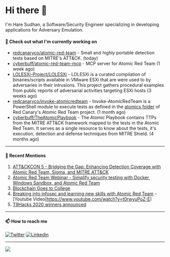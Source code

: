 # Hi there 👋

I'm Hare Sudhan, a Software/Security Engineer specializing in developing applications for Adversary Emulation.

#### 👷 Check out what I'm currently working on

- [redcanaryco/atomic-red-team](https://github.com/redcanaryco/atomic-red-team) - Small and highly portable detection tests based on MITRE&#39;s ATT&amp;CK. (today)
- [cyberbuff/atomic-red-team-mcp](https://github.com/cyberbuff/atomic-red-team-mcp) - MCP server for Atomic Red Team (1 week ago)
- [LOLESXi-Project/LOLESXi](https://github.com/LOLESXi-Project/LOLESXi) - LOLESXi is a curated compilation of binaries/scripts available in VMware ESXi that are were used to by adversaries in their intrusions. This project gathers procedural examples from public reports of adversarial activities targeting ESXi hosts (3 weeks ago)
- [redcanaryco/invoke-atomicredteam](https://github.com/redcanaryco/invoke-atomicredteam) - Invoke-AtomicRedTeam is a PowerShell module to execute tests as defined in the [atomics folder](https://github.com/redcanaryco/atomic-red-team/tree/master/atomics) of Red Canary&#39;s Atomic Red Team project. (1 month ago)
- [cyberbuff/TheAtomicPlaybook](https://github.com/cyberbuff/TheAtomicPlaybook) - The Atomic Playbook contains TTPs from the MITRE ATT&amp;CK framework mapped to the tests in the Atomic Red Team. It serves as a single resource to know about the tests, it&#39;s execution, detection and defense techniques from MITRE Shield. (4 months ago)

---------------------------------------------------------------------------------------------------------------------------------------------------------------------------------

#### 🙇 Recent Mentions
1. [ATT&CKCON 5 - Bridging the Gap: Enhancing Detection Coverage with Atomic Red Team, Sigma, and MITRE ATT&CK](https://attack.mitre.org/resources/attackcon/october-2024/)
2. [Atomic Red Team Webinar - Simplify security testing with Docker, Windows Sandbox, and Atomic Red Team](https://www.youtube.com/watch?v=KbNeda6r4ZE)
3. [Blockchain Goes to College](https://www.coindesk.com/blockchain-goes-to-college)
4. [Breaking into infosec and learning new skills with Atomic Red Team](https://redcanary.com/blog/breaking-into-infosec-atomic-red-team/) - [Youtube Video]https://www.youtube.com/watch?v=t0rwyuPoZ-E)
5. [T9Hacks 2020 winners announced](https://www.colorado.edu/atlas/2020/02/18/t9hacks-2020-winners-announced)

---------------------------------------------------------------------------------------------------------------------------------------------------------------------------------
#### 📫 How to reach me

[![Twitter](https://img.shields.io/badge/-cyb3rbuff-blue?style=flat-square&logo=twitter&logoColor=white)](https://twitter.com/cyb3rbuff)
[![Linkedin](https://img.shields.io/badge/-haresudhan-blue?style=flat-square&logo=linkedin&logoColor=white)](https://linkedin.com/in/haresudhan)

---------------------------------------------------------------------------------------------------------------------------------------------------------------------------------

<img src="https://github-readme-stats.vercel.app/api?username=cyberbuff&show_icons=true&count_private=true&theme=dracula&custom_title=Github%20Stats&title_color=blue&hide_border=true">
